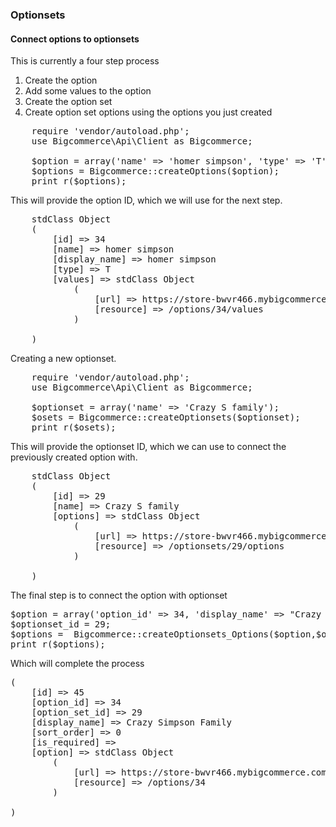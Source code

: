 ### Optionsets

#### Connect options to optionsets

This is currently a four step process
1. Create the option
2. Add some values to the option
3. Create the option set
4. Create option set options using the options you just created

<pre>
    require 'vendor/autoload.php';
    use Bigcommerce\Api\Client as Bigcommerce;

    $option = array('name' => 'homer simpson', 'type' => 'T');
    $options = Bigcommerce::createOptions($option);
    print_r($options);
</pre>

This will provide the option ID, which we will use for the next step.
<pre>
    stdClass Object
    (
        [id] => 34
        [name] => homer simpson
        [display_name] => homer simpson
        [type] => T
        [values] => stdClass Object
            (
                [url] => https://store-bwvr466.mybigcommerce.com/api/v2/options/34/values.json
                [resource] => /options/34/values
            )

    )
</pre>

Creating a new optionset.

<pre>
    require 'vendor/autoload.php';
    use Bigcommerce\Api\Client as Bigcommerce;

    $optionset = array('name' => 'Crazy S family');
    $osets = Bigcommerce::createOptionsets($optionset);
    print_r($osets);
</pre>

This will provide the optionset ID, which we can use to connect the previously created option with.

<pre>
    stdClass Object
    (
        [id] => 29
        [name] => Crazy S family
        [options] => stdClass Object
            (
                [url] => https://store-bwvr466.mybigcommerce.com/api/v2/optionsets/29/options.json
                [resource] => /optionsets/29/options
            )

    )
</pre>

The final step is to connect the option with optionset

<pre>
$option = array('option_id' => 34, 'display_name' => "Crazy Simpson Family");
$optionset_id = 29;
$options =  Bigcommerce::createOptionsets_Options($option,$optionset_id);
print_r($options);
</pre>

Which will complete the process

<pre>
(
    [id] => 45
    [option_id] => 34
    [option_set_id] => 29
    [display_name] => Crazy Simpson Family
    [sort_order] => 0
    [is_required] =>
    [option] => stdClass Object
        (
            [url] => https://store-bwvr466.mybigcommerce.com/api/v2/options/34.json
            [resource] => /options/34
        )

)
</pre>



